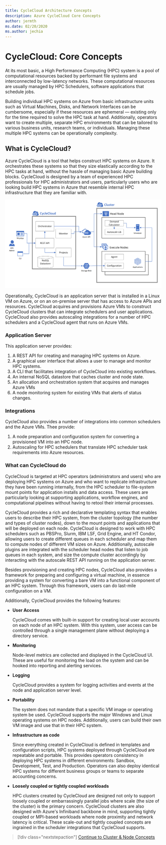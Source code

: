 ```yaml
---
title: CycleCloud Architecture Concepts
description: Azure CycleCloud Core Concepts
author: jermth
ms.date: 02/20/2020
ms.author: jechia
---
```


# CycleCloud: Core Concepts

At its most basic, a High Performance Computing (HPC) system is a pool of computational resources backed by performant file systems and interconnected by low-latency networks. These computational resources are usually managed by HPC Schedulers, software applications that schedule jobs.

Building individual HPC systems on Azure from basic infrastructure units such as Virtual Machines, Disks, and Network Interfaces can be cumbersome, especially if these resources are ephemeral — existing only for the time required to solve the HPC task at hand. Additionally, operators want to create multiple, separate HPC environments that can be tailored to various business units, research teams, or individuals. Managing these multiple HPC systems can be operationally complexity.

## What is CycleCloud?

Azure CycleCloud is a tool that helps construct HPC systems on Azure. It orchestrates these systems so that they size elastically according to the HPC tasks at hand, without the hassle of managing basic Azure building blocks. CycleCloud is designed by a team of experienced HPC professionals for HPC administrators and users, particularly users who are looking build HPC systems in Azure that resemble internal HPC infrastructure that they are familiar with.

![Orchestration Diagram](../images/concept-architecture-diagram.png)

Operationally, CycleCloud is an application server that is installed in a Linux VM on Azure, or on an on-premise server that has access to Azure APIs and resources. CycleCloud acquires and provisions Azure VMs to construct CycleCloud clusters that can integrate schedulers and user applications. CycleCloud also provides autoscaling integrations for a number of HPC schedulers and a CycleCloud agent that runs on Azure VMs.

### Application Server

This application server provides:

1. A REST API for creating and managing HPC systems on Azure.
1. A graphical user interface that allows a user to manage and monitor HPC systems.
1. A CLI that facilitates integration of CycleCloud into existing workflows.
1. An internal NoSQL datastore that caches cluster and node state.
1. An allocation and orchestration system that acquires and manages Azure VMs
1. A node monitoring system for existing VMs that alerts of status changes.

### Integrations

CycleCloud also provides a number of integrations into common schedulers and the Azure VMs. Thee provide:

1. A node preparation and configuration system for converting a provisioned VM into an HPC node.
1. Autoscaling for HPC schedulers that translate HPC scheduler task requirements into Azure resources.

### What can CycleCloud do

CycleCloud is targeted at HPC operators (administrators and users) who are deploying HPC systems on Azure and who want to replicate infrastructure they have been running internally, from the HPC scheduler to file-system mount points for application installs and data access. These users are particularly looking at supporting applications, workflow engines, and computational pipelines without having to retool their internal processes.

CycleCloud provides a rich and declarative templating syntax that enables users to describe their HPC system, from the cluster topology (the number and types of cluster nodes), down to the mount points and applications that will be deployed on each node. CycleCloud is designed to work with HPC schedulers such as PBSPro, Slurm, IBM LSF, Grid Engine, and HT Condor, allowing users to create different queues in each scheduler and map them to compute nodes of different VM sizes on Azure. Additionally, autoscale plugins are integrated with the scheduler head nodes that listen to job queues in each system, and size the compute cluster accordingly by interacting with the autoscale REST API running on the application server.

Besides provisioning and creating HPC nodes, CycleCloud also provides a framework for preparing and configuring a virtual machine, in essence providing a system for converting a bare VM into a functional component of an HPC system. Through this framework, users can do last-mile configuration on a VM.

Additionally, CycleCloud provides the following features:

- **User Access**

    CycleCloud comes with built-in support for creating local user accounts on each node of an HPC system. With this system, user access can be controlled through a single management plane without deploying a directory service.

- **Monitoring**

    Node-level metrics are collected and displayed in the CycleCloud UI. These are useful for monitoring the load on the system and can be hooked into reporting and alerting services.

- **Logging**

    CycleCloud provides a system for logging activities and events at the node and application server level.

- **Portability**

    The system does not mandate that a specific VM image or operating system be used. CycleCloud supports the major Windows and Linux operating systems on HPC nodes. Additionally, users can build their own VM image and use that in their HPC system.

- **Infrastructure as code**

    Since everything created in CycleCloud is defined in templates and configuration scripts, HPC systems deployed through CycleCloud are repeatable and portable. This provides operators consistency in deploying HPC systems in different environments: Sandbox, Development, Test, and Production. Operators can also deploy identical HPC systems for different business groups or teams to separate accounting concerns.

- **Loosely coupled or tightly coupled workloads**

    HPC clusters created by CycleCloud are designed not only to support loosely coupled or embarrassingly parallel jobs where scale (the size of the cluster) is the primary concern. CycleCloud clusters are also designed with Azure's Infiniband backbone in mind, supporting tightly coupled or MPI-based workloads where node proximity and network latency is critical. These scale-out and tightly coupled concepts are ingrained in the scheduler integrations that CycleCloud supports.

> [!div class="nextstepaction"]
> [Continue to Cluster & Node Concepts](./clusters.md)
